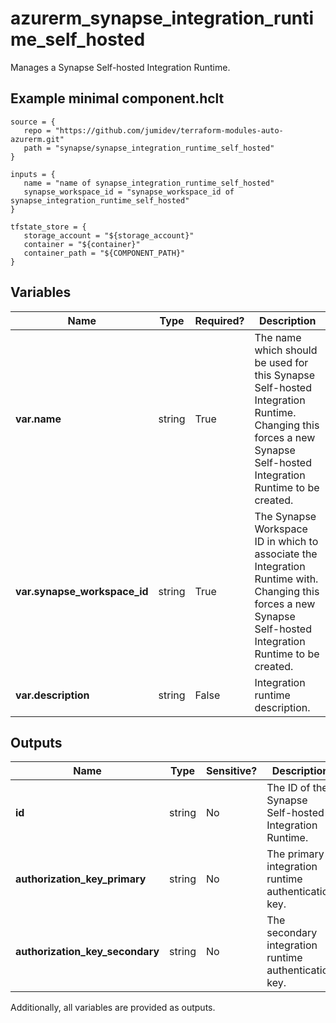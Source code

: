 # azurerm_synapse_integration_runtime_self_hosted

Manages a Synapse Self-hosted Integration Runtime.

## Example minimal component.hclt

```hcl
source = {
   repo = "https://github.com/jumidev/terraform-modules-auto-azurerm.git" 
   path = "synapse/synapse_integration_runtime_self_hosted" 
}

inputs = {
   name = "name of synapse_integration_runtime_self_hosted" 
   synapse_workspace_id = "synapse_workspace_id of synapse_integration_runtime_self_hosted" 
}

tfstate_store = {
   storage_account = "${storage_account}" 
   container = "${container}" 
   container_path = "${COMPONENT_PATH}" 
}

```

## Variables

| Name | Type | Required? |  Description |
| ---- | ---- | --------- |  ----------- |
| **var.name** | string | True | The name which should be used for this Synapse Self-hosted Integration Runtime. Changing this forces a new Synapse Self-hosted Integration Runtime to be created. | 
| **var.synapse_workspace_id** | string | True | The Synapse Workspace ID in which to associate the Integration Runtime with. Changing this forces a new Synapse Self-hosted Integration Runtime to be created. | 
| **var.description** | string | False | Integration runtime description. | 



## Outputs

| Name | Type | Sensitive? | Description |
| ---- | ---- | --------- | --------- |
| **id** | string | No  | The ID of the Synapse Self-hosted Integration Runtime. | 
| **authorization_key_primary** | string | No  | The primary integration runtime authentication key. | 
| **authorization_key_secondary** | string | No  | The secondary integration runtime authentication key. | 

Additionally, all variables are provided as outputs.
